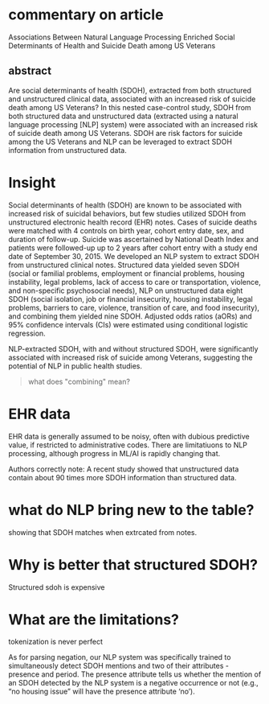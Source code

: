 # commentary on article

Associations Between Natural Language Processing Enriched Social Determinants of Health and Suicide Death among US Veterans

## abstract 
Are social determinants of health (SDOH), extracted from both structured and unstructured
clinical data, associated with an increased risk of suicide death among US Veterans? In this nested case-control study, SDOH from both structured data and unstructured data (extracted using a natural language processing [NLP] system) were associated with an increased risk of suicide death among US Veterans. SDOH are risk factors for suicide among the US Veterans and NLP can be leveraged to extract SDOH information from unstructured data.


# Insight

Social determinants of health (SDOH) are known to be associated with increased risk of suicidal behaviors, but few studies utilized SDOH from unstructured electronic health record (EHR) notes. Cases of suicide deaths were matched with 4 controls on birth year, cohort entry date, sex, and duration of follow-up. Suicide was ascertained by National Death Index and patients were followed-up up to 2 years after cohort entry with a study end date of September 30, 2015.
We developed an NLP system to extract SDOH from unstructured clinical notes. Structured data yielded
seven SDOH (social or familial problems, employment or financial problems, housing instability, legal
problems, lack of access to care or transportation, violence, and non-specific psychosocial needs), NLP
on unstructured data eight SDOH (social isolation, job or financial insecurity, housing instability, legal
problems, barriers to care, violence, transition of care, and food insecurity), and combining them yielded
nine SDOH. Adjusted odds ratios (aORs) and 95% confidence intervals (CIs) were estimated using
conditional logistic regression.


NLP-extracted SDOH, with and without structured SDOH, were significantly
associated with increased risk of suicide among Veterans, suggesting the potential of NLP in public
health studies.


> what does "combining" mean?

# EHR data

EHR data is generally assumed to be noisy, often with dubious predictive value, if restricted to administrative codes.
There are limitatiuons to NLP processing, although progress in ML/AI is rapidly changing that.

Authors correctly note: 
A recent study showed that unstructured data contain about 90 times more SDOH information than
structured data.

# what do NLP bring new to the table?

showing that SDOH matches when extrcated from notes.

# Why is better that structured SDOH?

Structured sdoh is expensive

# What are the limitations?

tokenization is never perfect

As for parsing negation, our NLP system was specifically trained to simultaneously detect
SDOH mentions and two of their attributes - presence and period. The presence attribute tells
us whether the mention of an SDOH detected by the NLP system is a negative occurrence or
not (e.g., “no housing issue” will have the presence attribute ‘no’). 


